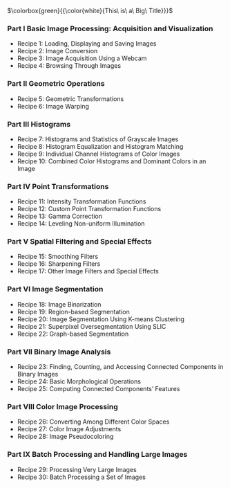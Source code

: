 $\colorbox{green}{{\color{white}{This\ is\ a\ Big\ Title}}}$

### Part I Basic Image Processing: Acquisition and Visualization
- Recipe 1: Loading, Displaying and Saving Images
- Recipe 2: Image Conversion
- Recipe 3: Image Acquisition Using a Webcam
- Recipe 4: Browsing Through Images
### Part II Geometric Operations
- Recipe 5: Geometric Transformations
- Recipe 6: Image Warping
### Part III Histograms
- Recipe 7: Histograms and Statistics of Grayscale Images
- Recipe 8: Histogram Equalization and Histogram Matching
- Recipe 9: Individual Channel Histograms of Color Images
- Recipe 10: Combined Color Histograms and Dominant Colors in an Image
### Part IV Point Transformations
- Recipe 11: Intensity Transformation Functions
- Recipe 12: Custom Point Transformation Functions
- Recipe 13: Gamma Correction
- Recipe 14: Leveling Non-uniform Illumination
### Part V Spatial Filtering and Special Effects
- Recipe 15: Smoothing Filters
- Recipe 16: Sharpening Filters
- Recipe 17: Other Image Filters and Special Effects
### Part VI Image Segmentation
- Recipe 18: Image Binarization
- Recipe 19: Region-based Segmentation
- Recipe 20: Image Segmentation Using K-means Clustering
- Recipe 21: Superpixel Oversegmentation Using SLIC
- Recipe 22: Graph-based Segmentation
### Part VII Binary Image Analysis
- Recipe 23: Finding, Counting, and Accessing Connected Components in Binary Images
- Recipe 24: Basic Morphological Operations
- Recipe 25: Computing Connected Components’ Features
### Part VIII Color Image Processing
- Recipe 26: Converting Among Different Color Spaces
- Recipe 27: Color Image Adjustments
- Recipe 28: Image Pseudocoloring
### Part IX Batch Processing and Handling Large Images
- Recipe 29: Processing Very Large Images
- Recipe 30: Batch Processing a Set of Images
